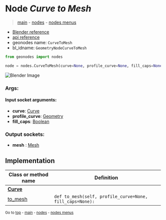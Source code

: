 # Node *Curve to Mesh*

> [main](../index.md) - [nodes](nodes.md) - [nodes menus](nodes_menus.md)

- [Blender reference](https://docs.blender.org/manual/en/latest/modeling/geometry_nodes/curve/curve_to_mesh.html)
- [api reference](https://docs.blender.org/api/current/bpy.types.GeometryNodeCurveToMesh.html)
- geonodes name: `CurveToMesh`
- bl_idname: `GeometryNodeCurveToMesh`

```python
from geonodes import nodes

node = nodes.CurveToMesh(curve=None, profile_curve=None, fill_caps=None)
```

![Blender Image](https://docs.blender.org/manual/en/latest/_images/node-types_GeometryNodeCurveToMesh.webp)

### Args:

#### Input socket arguments:

- **curve**: [Curve](Curve.md)
- **profile_curve**: [Geometry](Geometry.md)
- **fill_caps**: [Boolean](Boolean.md)

### Output sockets:

- **mesh** : [Mesh](Mesh.md)

## Implementation

| Class or method name | Definition |
|----------------------|------------|
| **[Curve](Curve.md)** |
| [to_mesh](Curve.md#to_mesh) | `def to_mesh(self, profile_curve=None, fill_caps=None):` |

<sub>Go to [top](#node-curve-to-mesh) - [main](../index.md) - [nodes](nodes.md) - [nodes menus](nodes_menus.md)</sub>

